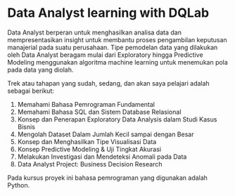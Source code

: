 # Data Analyst learning with DQLab
Data Analyst berperan untuk menghasilkan analisa data dan mempresentasikan insight untuk membantu proses pengambilan keputusan manajerial pada suatu perusahaan. Tipe pemodelan data yang dilakukan oleh Data Analyst beragam mulai dari Exploratory hingga Predictive Modeling menggunakan algoritma machine learning untuk menemukan pola pada data yang diolah.



Trek atau tahapan yang sudah, sedang, dan akan saya pelajari adalah sebagai berikut:
1. Memahami Bahasa Pemrograman Fundamental
2. Memahami Bahasa SQL dan Sistem Database Relasional
3. Konsep dan Penerapan Exploratory Data Analysis dalam Studi Kasus Bisnis
4. Mengolah Dataset Dalam Jumlah Kecil sampai dengan Besar
5. Konsep dan Menghasilkan Tipe Visualisasi Data
6. Konsep Predictive Modeling & Uji Tingkat Akurasi
7. Melakukan Investigasi dan Mendeteksi Anomali pada Data
8. Data Analyst Project: Business Decision Research

Pada kursus proyek ini bahasa pemrograman yang digunakan adalah Python.
